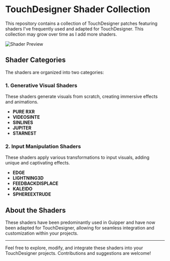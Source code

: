 # TouchDesigner Shader Collection

This repository contains a collection of TouchDesigner patches featuring shaders I've frequently used and adapted for TouchDesigner. This collection may grow over time as I add more shaders.

![Shader Preview](images/shadercolection.png)
## Shader Categories

The shaders are organized into two categories:

### 1. Generative Visual Shaders
These shaders generate visuals from scratch, creating immersive effects and animations.

- **PURE RXR**
- **VIDEOSINTE**
- **SINLINES**
- **JUPITER**
- **STARNEST**

### 2. Input Manipulation Shaders
These shaders apply various transformations to input visuals, adding unique and captivating effects.

- **EDGE**
- **LIGHTNING3D**
- **FEEDBACKDISPLACE**
- **KALEIDO**
- **SPHEREEXTRUDE**

## About the Shaders

These shaders have been predominantly used in Guipper and have now been adapted for TouchDesigner, allowing for seamless integration and customization within your projects.

---

Feel free to explore, modify, and integrate these shaders into your TouchDesigner projects. Contributions and suggestions are welcome!
